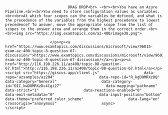 <p class="card-text">
							
								DRAG DROP<br> -<br><br>You have an Azure Pipeline.<br><br>You need to store configuration values as variables.<br><br>At which four scopes can the variables be defined, and what is the precedence of the variables from the highest precedence to lowest precedence? To answer, move the appropriate scope from the list of scopes to the answer area and arrange them in the correct order.<br><br><img src="https://img.examtopics.com/az-400/image38.png">
							
						</p><p><a href="https://www.examtopics.com/discussions/microsoft/view/96015-exam-az-400-topic-8-question-67-discussion/">https://www.examtopics.com/discussions/microsoft/view/96015-exam-az-400-topic-8-question-67-discussion/</a></p><p><a href="http://116.198.226.11/az400/topic-08-question-67.html">http://116.198.226.11/az400/topic-08-question-67.html</a></p><script src="https://giscus.app/client.js"                    data-repo="azsamples/az204"                    data-repo-id="R_kgDOMRXzDQ"                    data-category="General"                    data-category-id="DIC_kwDOMRXzDc4Cgi27"                    data-mapping="pathname"                    data-strict="1"                    data-reactions-enabled="0"                    data-emit-metadata="0"                    data-input-position="bottom"                    data-theme="preferred_color_scheme"                    data-lang="en"                    crossorigin="anonymous"                    async>                    </script>
